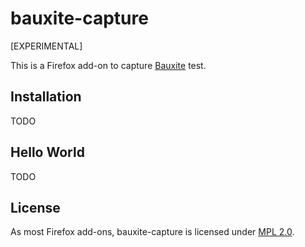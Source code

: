 bauxite-capture
===============

[EXPERIMENTAL]

This is a Firefox add-on to capture [Bauxite](https://github.com/pzavolinsky/bauxite) test.

Installation
------------

TODO

Hello World
-----------

TODO

License
-------

As most Firefox add-ons, bauxite-capture is licensed under [MPL 2.0](https://www.mozilla.org/MPL/2.0).
